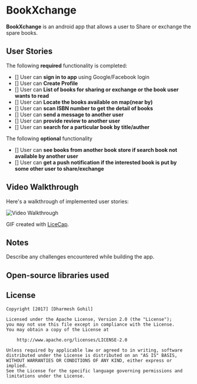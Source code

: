 # BookXchange

**BookXchange** is an android app that allows a user to Share or exchange the spare books.

## User Stories

The following **required** functionality is completed:

* []	User can **sign in to app** using Google/Facebook login
* []	User can **Create Profile**
* []	User can **List of books for sharing or exchange or the book user wants to read**
* []	User can **Locate the books available on map(near by)**
* []	User can **scan ISBN number to get the detail of books**
* []	User can **send a message to another user**
* []	User can **provide review to another user**
* []	User can **search for a particular book by title/auther**

The following **optional** functionality

* []	User can **see books from another book store if search book not available by another user**
* []	User can **get a push notification if the interested book is put by some other user to share/exchange**


## Video Walkthrough

Here's a walkthrough of implemented user stories:

<img src='#' title='Video Walkthrough' width='' alt='Video Walkthrough' />

GIF created with [LiceCap](http://www.cockos.com/licecap/).

## Notes

Describe any challenges encountered while building the app.

## Open-source libraries used

## License

    Copyright [2017] [Dharmesh Gohil]

    Licensed under the Apache License, Version 2.0 (the "License");
    you may not use this file except in compliance with the License.
    You may obtain a copy of the License at

        http://www.apache.org/licenses/LICENSE-2.0

    Unless required by applicable law or agreed to in writing, software
    distributed under the License is distributed on an "AS IS" BASIS,
    WITHOUT WARRANTIES OR CONDITIONS OF ANY KIND, either express or implied.
    See the License for the specific language governing permissions and
    limitations under the License.
